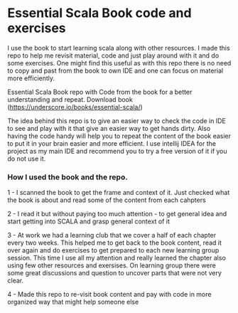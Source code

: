 # Essential Scala Book code and exercises
I use the book to start learning scala along with other resources.
I made this repo to help me revisit material, code and just play around with it and do some exercises.
One might find this useful as with this repo there is no need to copy and past from the book to own IDE 
and one can focus on material more efficiently.

Essential Scala Book repo with Code from the book for a better understanding and repeat. 
Download book (https://underscore.io/books/essential-scala/)

The idea behind this repo is to give an easier way to check the code in IDE 
to see and play with it that give an easier way to get hands dirty.
Also having the code handy will help you to repeat the content of the book easier to put it 
in your brain easier and more efficient.
I use intellij IDEA for the project as my main IDE and recommend you to try a free version of it if you do not use it. 

### How I used the book and the repo.

1 - I scanned the book to get the frame and context of it. 
    Just checked what the book is about and read some of the content from each cahpters

2 - I read it but without paying too much attention - to get 
    general idea and start getting into SCALA and grasp general context of it

3 - At work we had a learning club that we cover a half of each chapter every two weeks. 
    This helped me to get back to the book content, 
    read it over again and do exercises to get prepared to each new learning group session. 
    This time I use all my attention and really learned the chapter also using few other resources and exersises.
    On learning group there were some great discussions and question to uncover parts that were not very clear.

4 - Made this repo to re-visit book content and pay with code in more organized way that might help someone else